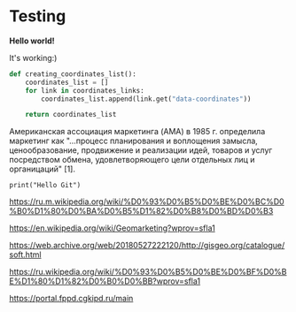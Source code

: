 # Testing

**Hello world!**

It's working:)

```py
def creating_coordinates_list():
    coordinates_list = []
    for link in coordinates_links:
        coordinates_list.append(link.get("data-coordinates"))

    return coordinates_list
```

Американская ассоциация маркетинга (AMA) в 1985 г. определила маркетинг как "...процесс планирования и воплощения замысла, ценообразование, продвижение и реализации идей, товаров и услуг посредством обмена, удовлетворяющего цели отдельных лиц и органицаций" [1]. 

`print("Hello Git")`

https://ru.m.wikipedia.org/wiki/%D0%93%D0%B5%D0%BE%D0%BC%D0%B0%D1%80%D0%BA%D0%B5%D1%82%D0%B8%D0%BD%D0%B3

https://en.wikipedia.org/wiki/Geomarketing?wprov=sfla1

https://web.archive.org/web/20180527222120/http://gisgeo.org/catalogue/soft.html

https://ru.wikipedia.org/wiki/%D0%93%D0%B5%D0%BE%D0%BF%D0%BE%D1%80%D1%82%D0%B0%D0%BB?wprov=sfla1

https://portal.fppd.cgkipd.ru/main